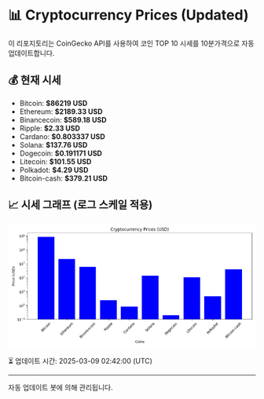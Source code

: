 
# 📊 Cryptocurrency Prices (Updated)

이 리포지토리는 CoinGecko API를 사용하여 코인 TOP 10 시세를 10분가격으로 자동 업데이트합니다.

## 💰 현재 시세
- Bitcoin: **$86219 USD**
- Ethereum: **$2189.33 USD**
- Binancecoin: **$589.18 USD**
- Ripple: **$2.33 USD**
- Cardano: **$0.803337 USD**
- Solana: **$137.76 USD**
- Dogecoin: **$0.191171 USD**
- Litecoin: **$101.55 USD**
- Polkadot: **$4.29 USD**
- Bitcoin-cash: **$379.21 USD**

## 📈 시세 그래프 (로그 스케일 적용)
![Crypto Prices](crypto_prices.png)

⏳ 업데이트 시간: 2025-03-09 02:42:00 (UTC)

---
자동 업데이트 봇에 의해 관리됩니다.
